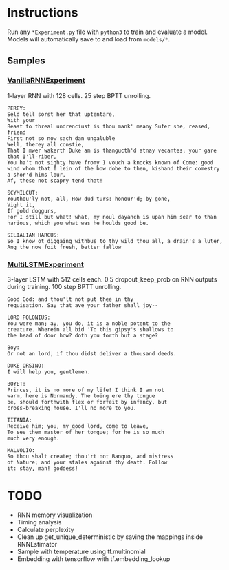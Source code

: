 # Instructions
Run any `*Experiment.py` file with `python3` to train and evaluate a model. Models will automatically save to and load from `models/*`.

## Samples


### [VanillaRNNExperiment](VanillaRNNExperiment.py)
1-layer RNN with 128 cells. 25 step BPTT unrolling.

    PEREY:
    Seld tell sorst her that uptentare,
    With your
    Beast to threal undrenciust is thou mank' meany Sufer she, reased, friend
    First not so now sach dan ungaluble
    Well, therey all constie,
    That I mwer wakerth Duke am is thangucth'd atnay vecantes; your gare that I'll-riber,
    You ha't not sighty have fromy I vouch a knocks known of Come: good wind whom that I lein of the bow dobe to then, kishand their comestry a shor'd hims lour,
    Af, these not scapry tend that!
    
    SCYMILCUT:
    Youthou'ly not, all, How dud turs: honour'd; by gone,
    Vight it,
    If gold doggurs,
    For I still but what! what, my noul dayanch is upan him sear to than harious, which you what was he houlds good be.
    
    SILIALIAN HARCUS:
    So I know ot diggaing withbus to thy wild thou all, a drain's a luter,
    Ang the now foit fresh, better fallow

### [MultiLSTMExperiment](MultiLSTMExperiment.py)
3-layer LSTM with 512 cells each. 0.5 dropout_keep_prob on RNN outputs during training. 100 step BPTT unrolling.

    Good God: and thou'lt not put thee in thy
    requisation. Say that ave your father shall joy--
    
    LORD POLONIUS:
    You were man; ay, you do, it is a noble potent to the
    creature. Wherein all bid 'To this gipsy's shallows to
    the head of door how? doth you forth but a stage?
    
    Boy:
    Or not an lord, if thou didst deliver a thousand deeds.
    
    DUKE ORSINO:
    I will help you, gentlemen.
    
    BOYET:
    Princes, it is no more of my life! I think I am not
    warm, here is Normandy. The toing ere thy tongue
    be, should forthwith flex or forfeit by infancy, but
    cross-breaking house. I'll no more to you.
    
    TITANIA:
    Receive him; you, my good lord, come to leave,
    To see them master of her tongue; for he is so much
    much very enough.
    
    MALVOLIO:
    So thou shalt create; thou'rt not Banquo, and mistress
    of Nature; and your stales against thy death. Follow
    it: stay, man! goddess!
    
# TODO
- RNN memory visualization
- Timing analysis
- Calculate perplexity
- Clean up get_unique_deterministic by saving the mappings inside RNNEstimator
- Sample with temperature using tf.multinomial
- Embedding with tensorflow with tf.embedding_lookup